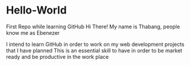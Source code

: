 # Hello-World
First Repo while learning GitHub
Hi There!
My name is Thabang, people know me as Ebenezer

I intend to learn GitHub in order to work on my web development projects that I have planned
This is an essential skill to have in order to be market ready and be productive in the work place

